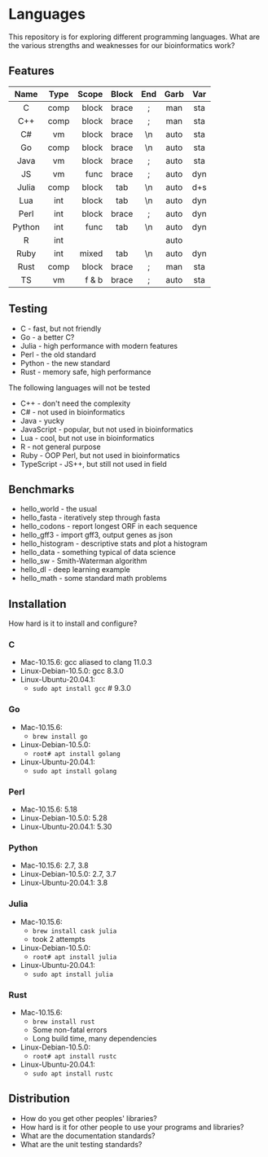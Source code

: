 Languages
=========

This repository is for exploring different programming languages. What
are the various strengths and weaknesses for our bioinformatics work?

## Features ##

| Name   | Type | Scope | Block | End | Garb | Var |
|:------:|:----:|------:|:-----:|:---:|:----:|:---:|
| C      | comp | block | brace |  ;  | man  | sta |
| C++    | comp | block | brace |  ;  | man  | sta |
| C#     | vm   | block | brace | \n  | auto | sta |
| Go     | comp | block | brace | \n  | auto | sta |
| Java   | vm   | block | brace |  ;  | auto | sta |
| JS     | vm   | func  | brace |  ;  | auto | dyn |
| Julia  | comp | block | tab   | \n  | auto | d+s |
| Lua    | int  | block | tab   | \n  | auto | dyn |
| Perl   | int  | block | brace |  ;  | auto | dyn |
| Python | int  | func  | tab   | \n  | auto | dyn |
| R      | int  |       |       |     | auto |     |
| Ruby   | int  | mixed | tab   | \n  | auto | dyn |
| Rust   | comp | block | brace |  ;  | man  | sta |
| TS     | vm   | f & b | brace |  ;  | auto | sta |

## Testing ##

+ C - fast, but not friendly
+ Go - a better C?
+ Julia - high performance with modern features
+ Perl - the old standard
+ Python - the new standard
+ Rust - memory safe, high performance

The following languages will not be tested

- C++ - don't need the complexity
- C# - not used in bioinformatics
- Java - yucky
- JavaScript - popular, but not used in bioinformatics
- Lua - cool, but not use in bioinformatics
- R - not general purpose
- Ruby - OOP Perl, but not used in bioinformatics
- TypeScript - JS++, but still not used in field

## Benchmarks ##

+ hello_world - the usual
+ hello_fasta - iteratively step through fasta
+ hello_codons - report longest ORF in each sequence
+ hello_gff3 - import gff3, output genes as json
+ hello_histogram - descriptive stats and plot a histogram
+ hello_data - something typical of data science
+ hello_sw - Smith-Waterman algorithm
+ hello_dl - deep learning example
+ hello_math - some standard math problems

## Installation ##

How hard is it to install and configure?

### C

+ Mac-10.15.6: gcc aliased to clang 11.0.3
+ Linux-Debian-10.5.0: gcc 8.3.0
+ Linux-Ubuntu-20.04.1:
	+ `sudo apt install gcc` # 9.3.0

### Go

+ Mac-10.15.6:
	+ `brew install go`
+ Linux-Debian-10.5.0:
	+ `root# apt install golang`
+ Linux-Ubuntu-20.04.1:
	+ `sudo apt install golang`

	
### Perl

+ Mac-10.15.6: 5.18
+ Linux-Debian-10.5.0: 5.28
+ Linux-Ubuntu-20.04.1: 5.30

### Python

+ Mac-10.15.6: 2.7, 3.8
+ Linux-Debian-10.5.0: 2.7, 3.7
+ Linux-Ubuntu-20.04.1: 3.8

### Julia

+ Mac-10.15.6:
	+ `brew install cask julia`
	+ took 2 attempts
+ Linux-Debian-10.5.0:
	+ `root# apt install julia`
+ Linux-Ubuntu-20.04.1:
	+ `sudo apt install julia`

### Rust

+ Mac-10.15.6:
	+ `brew install rust`
	+ Some non-fatal errors
	+ Long build time, many dependencies
+ Linux-Debian-10.5.0:
	+ `root# apt install rustc`
+ Linux-Ubuntu-20.04.1:
	+ `sudo apt install rustc`

## Distribution ##

+ How do you get other peoples' libraries?
+ How hard is it for other people to use your programs and libraries?
+ What are the documentation standards?
+ What are the unit testing standards?




